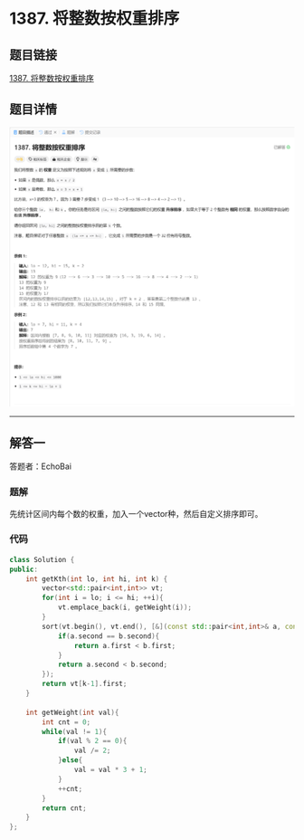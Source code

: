 # 1387. 将整数按权重排序
## 题目链接  
[1387. 将整数按权重排序](https://leetcode.cn/problems/sort-integers-by-the-power-value/description/?envType=daily-question&envId=2024-12-22)
## 题目详情
![题目图片](Img/1387.png)

***
## 解答一
答题者：EchoBai

### 题解
先统计区间内每个数的权重，加入一个vector种，然后自定义排序即可。

### 代码
``` cpp
class Solution {
public:
    int getKth(int lo, int hi, int k) {
        vector<std::pair<int,int>> vt;
        for(int i = lo; i <= hi; ++i){
            vt.emplace_back(i, getWeight(i));
        }
        sort(vt.begin(), vt.end(), [&](const std::pair<int,int>& a, const std::pair<int,int>& b){
            if(a.second == b.second){
                return a.first < b.first;
            }
            return a.second < b.second;
        });
        return vt[k-1].first;
    }

    int getWeight(int val){
        int cnt = 0;
        while(val != 1){
            if(val % 2 == 0){
                val /= 2;
            }else{
                val = val * 3 + 1;
            }
            ++cnt;
        }
        return cnt;
    }
};
```
